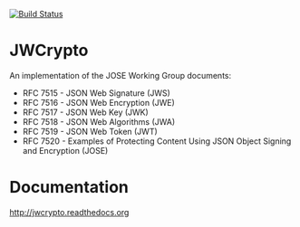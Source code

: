 [![Build Status](https://travis-ci.org/latchset/jwcrypto.svg?branch=master)](https://travis-ci.org/latchset/jwcrypto)

JWCrypto
========

An implementation of the JOSE Working Group documents:
- RFC 7515 - JSON Web Signature (JWS)
- RFC 7516 - JSON Web Encryption (JWE)
- RFC 7517 - JSON Web Key (JWK)
- RFC 7518 - JSON Web Algorithms (JWA)
- RFC 7519 - JSON Web Token (JWT)
- RFC 7520 - Examples of Protecting Content Using JSON Object Signing and
  Encryption (JOSE)

Documentation
=============

http://jwcrypto.readthedocs.org
